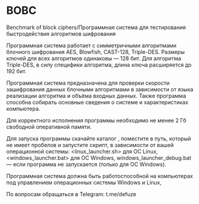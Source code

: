 # BOBC
Benchmark of block ciphers/Программная система для тестирования быстродействия алгоритмов шифрования

Программная система работает с симметричными алгоритмами блочного шифрования AES, Blowfish, CAST-128, Triple-DES. Размеры ключей для всех алгоритмов одинаковы — 128 бит. Для алгоритма Triple-DES, в силу специфики алгоритма, длина ключа расширяется до 192 бит.

Программная система предназначена для проверки скорости зашифрования данных блочными алгоритмами в зависимости от языка реализации алгоритма и объёма входных данных. Также программа способна собирать основные сведения о системе и характеристиках компьютера.

Для корректного исполнения программы необходимо не менее 2 Гб свободной оперативной памяти.

Для запуска программы скачайте каталог <JAR>, поместите в путь, который не имеет пробелов и запустите скрипт, в зависимости от вашей операционной системы: <linux_launcher.sh> для ОС Linux, <windows_launcher.bat> для ОС Windows, windows_launcher_debug.bat — если программа не запускается (только для ОС Windows).

Программная система должна быть работоспособной на компьютерах под управлением операционных системы Windows и Linux, 

По вопросам обращаться в Telegram: t.me/defuze
